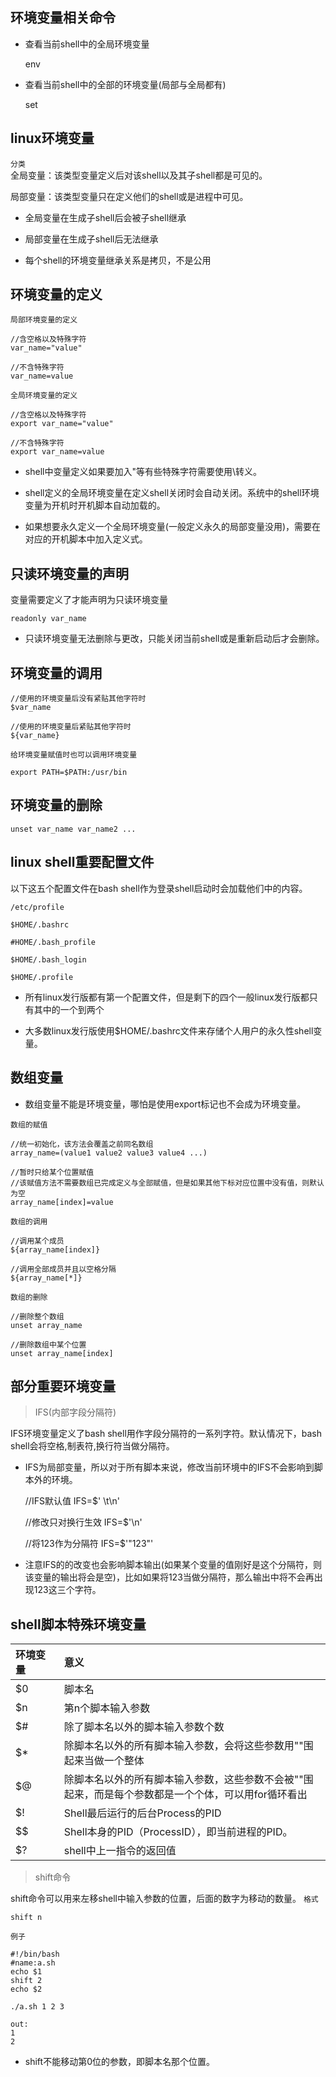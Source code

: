 ## 环境变量相关命令

* 查看当前shell中的全局环境变量
    
    env

* 查看当前shell中的全部的环境变量(局部与全局都有)

    set

## linux环境变量
`分类`  
全局变量：该类型变量定义后对该shell以及其子shell都是可见的。

局部变量：该类型变量只在定义他们的shell或是进程中可见。

* 全局变量在生成子shell后会被子shell继承

* 局部变量在生成子shell后无法继承

* 每个shell的环境变量继承关系是拷贝，不是公用



## 环境变量的定义
`局部环境变量的定义`

    //含空格以及特殊字符
    var_name="value"

    //不含特殊字符
    var_name=value
    
`全局环境变量的定义`

    //含空格以及特殊字符
    export var_name="value"
    
    //不含特殊字符
    export var_name=value

* shell中变量定义如果要加入"等有些特殊字符需要使用\转义。
    
* shell定义的全局环境变量在定义shell关闭时会自动关闭。系统中的shell环境变量为开机时开机脚本自动加载的。

* 如果想要永久定义一个全局环境变量(一般定义永久的局部变量没用)，需要在对应的开机脚本中加入定义式。
    
## 只读环境变量的声明
变量需要定义了才能声明为只读环境变量

    readonly var_name
    
* 只读环境变量无法删除与更改，只能关闭当前shell或是重新启动后才会删除。

## 环境变量的调用

    //使用的环境变量后没有紧贴其他字符时
    $var_name
    
    //使用的环境变量后紧贴其他字符时
    ${var_name}
    
`给环境变量赋值时也可以调用环境变量`

    export PATH=$PATH:/usr/bin
    

## 环境变量的删除

    unset var_name var_name2 ...
    
## linux shell重要配置文件
以下这五个配置文件在bash shell作为登录shell启动时会加载他们中的内容。

    /etc/profile
    
    $HOME/.bashrc
    
    #HOME/.bash_profile
    
    $HOME/.bash_login
    
    $HOME/.profile
    
    
* 所有linux发行版都有第一个配置文件，但是剩下的四个一般linux发行版都只有其中的一个到两个

* 大多数linux发行版使用$HOME/.bashrc文件来存储个人用户的永久性shell变量。



## 数组变量
* 数组变量不能是环境变量，哪怕是使用export标记也不会成为环境变量。

`数组的赋值`

    //统一初始化，该方法会覆盖之前同名数组
    array_name=(value1 value2 value3 value4 ...)
    
    //暂时只给某个位置赋值
    //该赋值方法不需要数组已完成定义与全部赋值，但是如果其他下标对应位置中没有值，则默认为空
    array_name[index]=value
    
`数组的调用`

    //调用某个成员
    ${array_name[index]}
    
    //调用全部成员并且以空格分隔
    ${array_name[*]}

`数组的删除`

    //删除整个数组
    unset array_name
    
    //删除数组中某个位置
    unset array_name[index]
    
## 部分重要环境变量
> IFS(内部字段分隔符)  

IFS环境变量定义了bash shell用作字段分隔符的一系列字符。默认情况下，bash shell会将空格,制表符,换行符当做分隔符。

* IFS为局部变量，所以对于所有脚本来说，修改当前环境中的IFS不会影响到脚本外的环境。

    //IFS默认值
    IFS=$' \t\n'
    
    //修改只对换行生效
    IFS=$'\n'
    
    //将123作为分隔符
    IFS=$'"123"'

* 注意IFS的的改变也会影响脚本输出(如果某个变量的值刚好是这个分隔符，则该变量的输出将会是空)，比如如果将123当做分隔符，那么输出中将不会再出现123这三个字符。

## shell脚本特殊环境变量
| 环境变量<div style="width: 45pt"> | 意义 |
|:--|:--|
| $0 | 脚本名 |
| $n | 第n个脚本输入参数 |
| $# | 除了脚本名以外的脚本输入参数个数 |
| $* | 除脚本名以外的所有脚本输入参数，会将这些参数用""围起来当做一个整体 |
| $@ | 除脚本名以外的所有脚本输入参数，这些参数不会被""围起来，而是每个参数都是一个个体，可以用for循环看出 |
| $! | Shell最后运行的后台Process的PID |
| $$ | Shell本身的PID（ProcessID），即当前进程的PID。 |
| $? | shell中上一指令的返回值 |

> shift命令

shift命令可以用来左移shell中输入参数的位置，后面的数字为移动的数量。
`格式`

    shift n
    
`例子`

    #!/bin/bash
    #name:a.sh
    echo $1
    shift 2
    echo $2
    
    ./a.sh 1 2 3
    
    out: 
    1
    2
    
* shift不能移动第0位的参数，即脚本名那个位置。
    
    
    